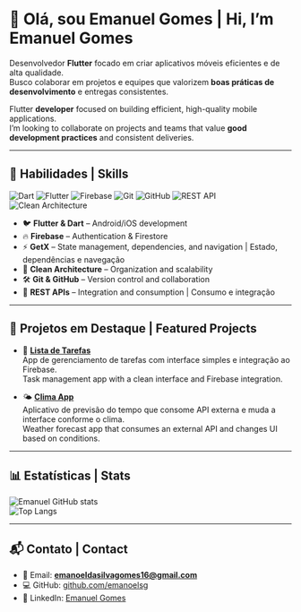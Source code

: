 # 👋 Olá, sou Emanuel Gomes | Hi, I’m Emanuel Gomes

Desenvolvedor **Flutter** focado em criar aplicativos móveis eficientes e de alta qualidade.  
Busco colaborar em projetos e equipes que valorizem **boas práticas de desenvolvimento** e entregas consistentes.  

Flutter **developer** focused on building efficient, high-quality mobile applications.  
I’m looking to collaborate on projects and teams that value **good development practices** and consistent deliveries.  

---

## 🔧 Habilidades | Skills

![Dart](https://img.shields.io/badge/Dart-0175C2?logo=dart&logoColor=white)
![Flutter](https://img.shields.io/badge/Flutter-02569B?logo=flutter&logoColor=white)
![Firebase](https://img.shields.io/badge/Firebase-FFCA28?logo=firebase&logoColor=black)
![Git](https://img.shields.io/badge/Git-F05032?logo=git&logoColor=white)
![GitHub](https://img.shields.io/badge/GitHub-181717?logo=github&logoColor=white)
![REST API](https://img.shields.io/badge/REST%20API-009688?logo=api&logoColor=white)
![Clean Architecture](https://img.shields.io/badge/Clean%20Architecture-4CAF50?style=flat)

- 🐦 **Flutter & Dart** – Android/iOS development 
- 🔥 **Firebase** – Authentication & Firestore 
- ⚡ **GetX** – State management, dependencies, and navigation | Estado, dependências e navegação  
- 🧩 **Clean Architecture** – Organization and scalability
- 🛠 **Git & GitHub** – Version control and collaboration   
- 🔗 **REST APIs** – Integration and consumption | Consumo e integração  

---

## 📂 Projetos em Destaque | Featured Projects

- 📌 **[Lista de Tarefas](https://github.com/emanoelsg/listatarefa1)**  
  App de gerenciamento de tarefas com interface simples e integração ao Firebase.  
  Task management app with a clean interface and Firebase integration.  

- 🌤️ **[Clima App](https://github.com/emanoelsg/weather_app)**  
  Aplicativo de previsão do tempo que consome API externa e muda a interface conforme o clima.  
  Weather forecast app that consumes an external API and changes UI based on conditions.  

---

## 📊 Estatísticas | Stats

![Emanuel GitHub stats](https://github-readme-stats.vercel.app/api?username=emanoelsg&show_icons=true&theme=dracula)  
![Top Langs](https://github-readme-stats.vercel.app/api/top-langs/?username=emanoelsg&layout=compact&theme=dracula)

---

## 📬 Contato | Contact

- 📧 Email: **emanoeldasilvagomes16@gmail.com**  
- 💻 GitHub: [github.com/emanoelsg](https://github.com/emanoelsg)  
- 🔗 LinkedIn: [Emanuel Gomes](https://www.linkedin.com/in/emanoel-da-silva-gomes-280787306)
